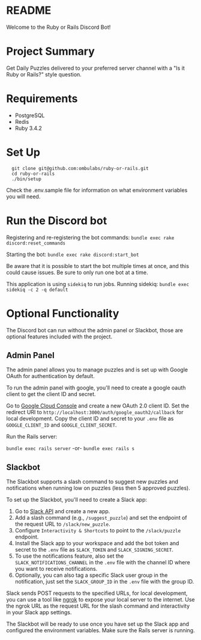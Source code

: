 # README

Welcome to the Ruby or Rails Discord Bot!

# Project Summary

Get Daily Puzzles delivered to your preferred server channel with a "Is it Ruby or Rails?" style question.

# Requirements
- PostgreSQL
- Redis
- Ruby 3.4.2

# Set Up
```
  git clone git@github.com:ombulabs/ruby-or-rails.git
  cd ruby-or-rails
  ./bin/setup
```
Check the .env.sample file for information on what environment variables you will need.

# Run the Discord bot

Registering and re-registering the bot commands:
`bundle exec rake discord:reset_commands`

Starting the bot:
`bundle exec rake discord:start_bot`

Be aware that it is possible to start the bot multiple times at once, and this could cause issues. Be sure to only run one bot at a time.

This application is using `sidekiq` to run jobs.
Running sidekiq:
`bundle exec sidekiq -c 2 -q default`

# Optional Functionality

The Discord bot can run without the admin panel or Slackbot, those are optional features included with the project.

## Admin Panel

The admin panel allows you to manage puzzles and is set up with Google OAuth for authentication by default.

To run the admin panel with google, you'll need to create a google oauth client to get the client ID and secret.

Go to [Google Cloud Console](https://console.cloud.google.com/apis/credentials) and create a new OAuth 2.0 client ID.
Set the redirect URI to `http://localhost:3000/auth/google_oauth2/callback` for local development.
Copy the client ID and secret to your `.env` file as `GOOGLE_CLIENT_ID` and `GOOGLE_CLIENT_SECRET`.

Run the Rails server:

`bundle exec rails server`
-or-
`bundle exec rails s`

## Slackbot

The Slackbot supports a slash command to suggest new puzzles and notifications when running low on puzzles (less then 5 approved puzzles).

To set up the Slackbot, you'll need to create a Slack app:

1. Go to [Slack API](https://api.slack.com/apps) and create a new app.
2. Add a slash command (e.g., `/suggest_puzzle`) and set the endpoint of the request URL to `/slack/new_puzzle`.
3. Configure `Interactivity & Shortcuts` to point to the `/slack/puzzle` endpoint.
4. Install the Slack app to your workspace and add the bot token and secret to the `.env` file as `SLACK_TOKEN` and `SLACK_SIGNING_SECRET`.
5. To use the notifications feature, also set the `SLACK_NOTIFICATIONS_CHANNEL` in the `.env` file with the channel ID where you want to receive notifications.
6. Optionally, you can also tag a specific Slack user group in the notification, just set the `SLACK_GROUP_ID` in the `.env` file with the group ID.

Slack sends POST requests to the specified URLs, for local development, you can use a tool like [ngrok](https://ngrok.com/) to expose your local server to the internet.
Use the ngrok URL as the request URL for the slash command and interactivity in your Slack app settings.

The Slackbot will be ready to use once you have set up the Slack app and configured the environment variables. Make sure the Rails server is running.
